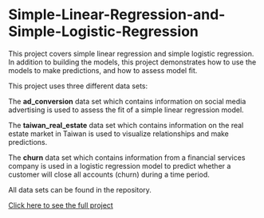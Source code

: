 # Simple-Linear-Regression-and-Simple-Logistic-Regression

This project covers simple linear regression and simple logistic regression. In addition to building the models, this project demonstrates how to use the models to make predictions, and how to assess model fit.

This project uses three different data sets:

The **ad_conversion** data set which contains information on social media advertising is used to assess the fit of a simple linear regression model.

The **taiwan_real_estate** data set which contains information on the real estate market in Taiwan is used to visualize relationships and make predictions.

The **churn** data set which contains information from a financial services company is used in a logistic regression model to predict whether a customer will close all accounts (churn) during a time period. 

All data sets can be found in the repository. 


[Click here to see the full project](https://isaac110820.github.io/Exploratory-Data-Analysis-in-R/RMarkdown.html)
